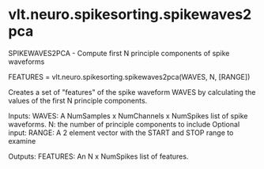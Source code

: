 # vlt.neuro.spikesorting.spikewaves2pca

  SPIKEWAVES2PCA - Compute first N principle components of spike waveforms
 
   FEATURES = vlt.neuro.spikesorting.spikewaves2pca(WAVES, N, [RANGE])
 
   Creates a set of "features" of the spike waveform WAVES by
   calculating the values of the first N principle components.
 
   Inputs:
   WAVES: A NumSamples x NumChannels x NumSpikes list of spike
    waveforms. 
   N:  the number of principle components to include
   Optional input:
   RANGE: A 2 element vector with the START and STOP range to examine
 
   Outputs:
   FEATURES:   An N x NumSpikes list of features.
